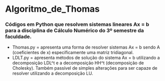 # Algoritmo_de_Thomas
### Códigos em Python que resolvem sistemas lineares Ax = b para a disciplina de Cálculo Numérico do 3º semestre da faculdade.

- Thomas.py = apresenta uma forma de resolver sistemas Ax = b sendo A (coeficientes de x) específicamente uma matriz tridiagonal.
- LDLT.py = apresenta métodos de solução do sistema Ax = b utilizando a decomposição LDL^t e a decomposição HH^t (decomposição de Cholesky). Também passível de simples alterações para ser capaze de resolver utilizando a decomposição LU.  
